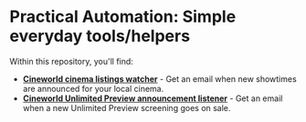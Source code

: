 # Practical Automation: Simple everyday tools/helpers

Within this repository, you'll find:

* **[Cineworld cinema listings watcher](https://github.com/neilstudd/practical-automation/tree/master/cineworld-listings)** - Get an email when new showtimes are announced for your local cinema.
* **[Cineworld Unlimited Preview announcement listener](https://github.com/neilstudd/practical-automation/tree/master/cineworld-unlimited)** - Get an email when a new Unlimited Preview screening goes on sale.
